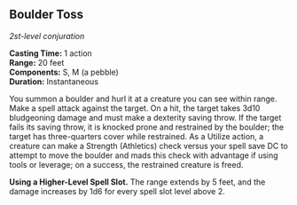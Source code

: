 ## Boulder Toss
_2st-level conjuration_

**Casting Time:** 1 action  
**Range:** 20 feet  
**Components:** S, M (a pebble)  
**Duration:** Instantaneous

You summon a boulder and hurl it at a creature you can see within range. Make a spell attack against the target. On a hit, the target takes 3d10 bludgeoning damage and must make a dexterity saving throw. If the target fails its saving throw, it is knocked prone and restrained by the boulder; the target has three-quarters cover while restrained. As a Utilize action, a creature can make a Strength (Athletics) check versus your spell save DC to attempt to move the boulder and mads this check with advantage if using tools or leverage; on a success, the restrained creature is freed.

**Using a Higher-Level Spell Slot.** The range extends by 5 feet, and the damage increases by 1d6 for every spell slot level above 2.
